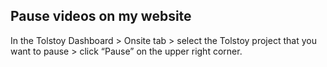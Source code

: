 ## Pause videos on my website

In the Tolstoy Dashboard > Onsite tab > select the Tolstoy project that you want to pause > click “Pause” on the upper right corner.


